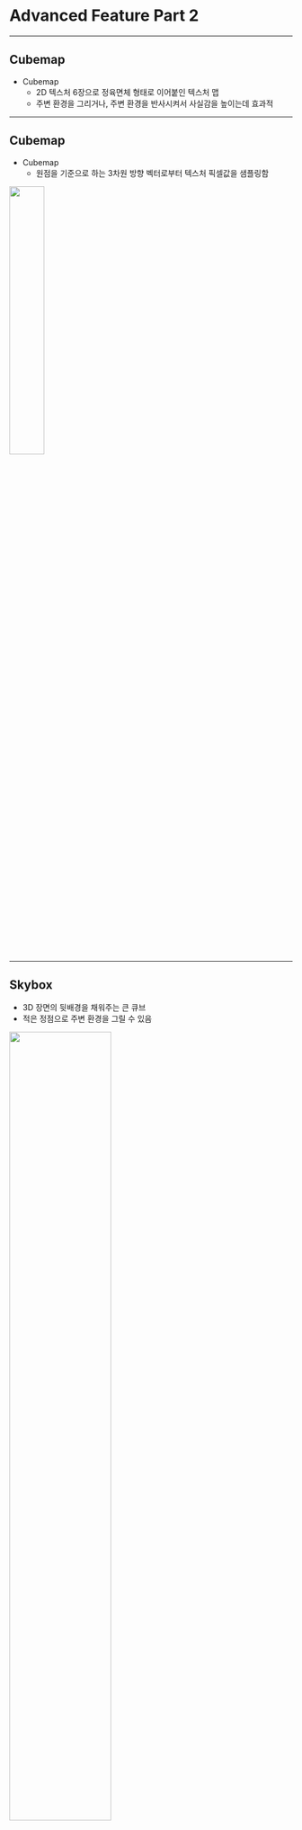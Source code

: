 # Advanced Feature Part 2

---

## Cubemap

- Cubemap
  - 2D 텍스처 6장으로 정육면체 형태로 이어붙인 텍스처 맵
  - 주변 환경을 그리거나, 주변 환경을 반사시켜서 사실감을 높이는데 효과적

---

## Cubemap

- Cubemap
  - 원점을 기준으로 하는 3차원 방향 벡터로부터 텍스처 픽셀값을 샘플링함

<div>
<img src="/opengl_course/note/images/12_cubemap_sampling.png" width="35%" />
</div>

---

## Skybox

- 3D 장면의 뒷배경을 채워주는 큰 큐브
- 적은 정점으로 주변 환경을 그릴 수 있음

<div>
<img src="/opengl_course/note/images/12_cubemap_skybox_example.png" width="60%" />
</div>

---

## Skybox

- 예제 다운로드
  - [learnopengl.com/img/textures/skybox.zip](https://learnopengl.com/img/textures/skybox.zip)
  - 압축을 풀어서 `image/skybox` 디렉토리에 저장

<div>
<img src="/opengl_course/note/images/12_cubemap_skybox_developed.png" width="55%" />
</div>

---

## Cubemap Creation

- `src/texture.h`에 큐브 텍스처를 위한 `CubeTexture` 클래스 선언 추가

```cpp
CLASS_PTR(CubeTexture)
class CubeTexture {
public:
  static CubeTextureUPtr CreateFromImages(
    const std::vector<Image*> images);
  ~CubeTexture();

  const uint32_t Get() const { return m_texture; }
  void Bind() const;
private:
  CubeTexture() {}
  bool InitFromImages(const std::vector<Image*> images);
  uint32_t m_texture { 0 };
};
```

---

## Cubemap Creation

- `src/texture.cpp`에 `CubeTexture` 클래스의 멤버 메소드 구현 추가

```cpp

CubeTextureUPtr CubeTexture::CreateFromImages(const std::vector<Image*> images) {
  auto texture = CubeTextureUPtr(new CubeTexture());
  if (!texture->InitFromImages(images))
    return nullptr;
  return std::move(texture);
}

CubeTexture::~CubeTexture() {
  if (m_texture) {
    glDeleteTextures(1, &m_texture);
  }
}

void CubeTexture::Bind() const {
  glBindTexture(GL_TEXTURE_CUBE_MAP, m_texture);    
}

bool CubeTexture::InitFromImages(const std::vector<Image*> images) {
  glGenTextures(1, &m_texture);
  Bind();

  glTexParameteri(GL_TEXTURE_CUBE_MAP, GL_TEXTURE_MIN_FILTER, GL_LINEAR);
  glTexParameteri(GL_TEXTURE_CUBE_MAP, GL_TEXTURE_MAG_FILTER, GL_LINEAR);
  glTexParameteri(GL_TEXTURE_CUBE_MAP, GL_TEXTURE_WRAP_S, GL_CLAMP_TO_EDGE);
  glTexParameteri(GL_TEXTURE_CUBE_MAP, GL_TEXTURE_WRAP_T, GL_CLAMP_TO_EDGE);
  glTexParameteri(GL_TEXTURE_CUBE_MAP, GL_TEXTURE_WRAP_R, GL_CLAMP_TO_EDGE);

  for (uint32_t i = 0; i < (uint32_t)images.size(); i++) {
    auto image = images[i];
    GLenum format = GL_RGBA;
    switch (image->GetChannelCount()) {
        default: break;
        case 1: format = GL_RED; break;
        case 2: format = GL_RG; break;
        case 3: format = GL_RGB; break;
    }

    glTexImage2D(GL_TEXTURE_CUBE_MAP_POSITIVE_X + i, 0, GL_RGB,
      image->GetWidth(), image->GetHeight(), 0,
      format, GL_UNSIGNED_BYTE,
      image->GetData());
  }

  return true;
}
```

---

## OpenGL Remarks

- `GL_TEXTURE_2D`가 아닌 `GL_TEXTURE_CUBE_MAP` 사용
- wrapping 옵션에 `GL_TEXTURE_WRAP_R` 까지 설정
- `glTexImage2D()`를 호출할 때 `GL_TEXTURE_CUBE_MAP_POSITIVE_X` 등
  6면의 이미지를 텍스처 메모리에 복사

---

## Cubemap Loading

- `src/image.h`, `src/image.cpp` 수정
  - 이미지 수직 플리핑을 파라미터로 조정할 수 있도록 함

```cpp
class Image {
  static ImageUPtr Load(const std::string& filepath, bool flipVertical = true);
  // ...
  bool LoadWithStb(const std::string& filepath, bool flipVertical);
  // ...
};
```

```cpp [1, 3, 5-6]
ImageUPtr Image::Load(const std::string& filepath, bool flipVertical) {
  auto image = ImageUPtr(new Image());
  if (!image->LoadWithStb(filepath, flipVertical))
// ...
bool Image::LoadWithStb(const std::string& filepath, bool flipVertical) {
    stbi_set_flip_vertically_on_load(flipVertical);
```

---

## Skybox Program

- Skybox를 그리기 위한 쉐이더 작성
  - `shader/skybox.vs`

```glsl
#version 330 core

layout (location = 0) in vec3 aPos;
out vec3 texCoord;

uniform mat4 transform;

void main() {
  texCoord = aPos;
  gl_Position = transform * vec4(aPos, 1.0);
}
```

---

## Skybox Program

- Skybox를 그리기 위한 쉐이더 작성
  - `shader/skybox.fs`

```glsl
#version 330 core
out vec4 fragColor;
in vec3 texCoord;

uniform samplerCube skybox;

void main() {
    fragColor = texture(skybox, texCoord);
}
```

---

## Skybox Draw

- `Context` 클래스에 Skybox 텍스처와 Skybox 프로그램을 위한
  멤버 추가

```cpp
  // skybox
  CubeTextureUPtr m_skyboxTexture;
  ProgramUPtr m_skyboxProgram;
```

---

## Skybox Draw

- `Context::Init()`에서 프로그램 및 텍스처 로딩

```cpp
  auto cubeRight = Image::Load("./image/skybox/right.jpg", false);
  auto cubeLeft = Image::Load("./image/skybox/left.jpg", false);
  auto cubeTop = Image::Load("./image/skybox/top.jpg", false);
  auto cubeBottom = Image::Load("./image/skybox/bottom.jpg", false);
  auto cubeFront = Image::Load("./image/skybox/front.jpg", false);
  auto cubeBack = Image::Load("./image/skybox/back.jpg", false);
  m_skyboxTexture = CubeTexture::CreateFromImages({
    cubeRight.get(),
    cubeLeft.get(),
    cubeTop.get(),
    cubeBottom.get(),
    cubeFront.get(),
    cubeBack.get(),
  });
  m_skyboxProgram = Program::Create("./shader/skybox.vs", "./shader/skybox.fs");
```

---

## Skybox Draw

- `Context::Render()`에서 기본 큐브를 이용하여 렌더링

```cpp [2, 8-15]
  auto projection = glm::perspective(glm::radians(45.0f),
    (float)m_width / (float)m_height, 0.01f, 100.0f);
  auto view = glm::lookAt(
    m_cameraPos,
    m_cameraPos + m_cameraFront,
    m_cameraUp);

  auto skyboxModelTransform =
      glm::translate(glm::mat4(1.0), m_cameraPos) *
      glm::scale(glm::mat4(1.0), glm::vec3(50.0f));
  m_skyboxProgram->Use();
  m_skyboxTexture->Bind();
  m_skyboxProgram->SetUniform("skybox", 0);
  m_skyboxProgram->SetUniform("transform", projection * view * skyboxModelTransform);
  m_box->Draw(m_skyboxProgram.get());
```

---

## Skybox

- 빌드 및 실행 결과

<div>
<img src="/opengl_course/note/images/12_cubemap_skybox_result.png" width="75%" />
</div>

---

## Cube
- creation
- skybox
- environment map

---

## Advanced Data

- `glBufferSubData`
- `glMapBuffer`, `glUnmapBuffer`
- `glCopyBufferSubData`

---

## Advanced GLSL

- built-in variables
- interface blocks
- uniform block / uniform buffer object

---

## Geometry Shader

- explanation
- exploding object
- normal vector visualization

---

## Instancing

- asteroid field

---

## Anti-aliasing

- what it is?
- multisampling
- msaa
- offscreen msaa

---

## Congratulation!
### 수고하셨습니다!